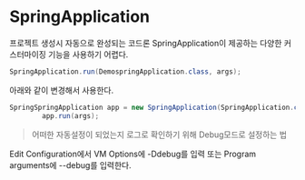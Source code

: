 SpringApplication
===
프로젝트 생성시 자동으로 완성되는 코드론 SpringApplication이 제공하는 다양한 커스터마이징 기능을 사용하기 어렵다.
```java
SpringApplication.run(DemospringApplication.class, args); 
```
아래와 같이 변경해서 사용한다.
```java
SpringSpringApplication app = new SpringApplication(SpringApplication.class);
        app.run(args); 
```

> 어떠한 자동설정이 되었는지 로그로 확인하기 위해 Debug모드로 설정하는 법  

  Edit Configuration에서 VM Options에 -Ddebug를 입력 또는 Program arguments에 --debug를 입력한다.
  

